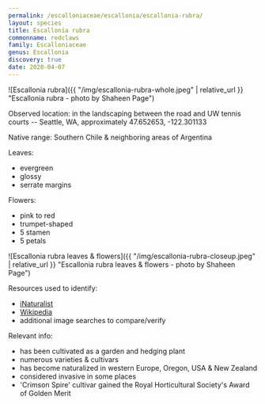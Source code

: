 ```yaml
---
permalink: /escalloniaceae/escallonia/escallonia-rubra/
layout: species
title: Escallonia rubra
commonname: redclaws
family: Escalloniaceae
genus: Escallonia
discovery: true
date: 2020-04-07
---
```


![Escallonia rubra]({{ "/img/escallonia-rubra-whole.jpeg" | relative_url }} "Escallonia rubra - photo by Shaheen Page")

Observed location: in the landscaping between the road and UW tennis courts -- Seattle, WA, approximately 47.652653, -122.301133

Native range: Southern Chile & neighboring areas of Argentina

Leaves:
  - evergreen
  - glossy
  - serrate margins

Flowers:
  - pink to red
  - trumpet-shaped
  - 5 stamen
  - 5 petals

![Escallonia rubra leaves & flowers]({{ "/img/escallonia-rubra-closeup.jpeg" | relative_url }} "Escallonia rubra leaves & flowers - photo by Shaheen Page")

Resources used to identify:
  - [iNaturalist](https://www.inaturalist.org/taxa/162726-Escallonia-rubra)
  - [Wikipedia](https://en.wikipedia.org/wiki/Escallonia_rubra)
  - additional image searches to compare/verify

Relevant info:
  - has been cultivated as a garden and hedging plant
  - numerous varieties & cultivars
  - has become naturalized in western Europe, Oregon, USA & New Zealand
  - considered invasive in some places
  - 'Crimson Spire' cultivar gained the Royal Horticultural Society's Award of Golden Merit
